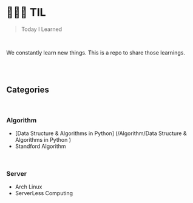 # 👩🏻‍💻 TIL



> Today I Learned


<br/>


We constantly learn new things. This is a repo to share those learnings.



<br/><br/>



## Categories

<br/>

### Algorithm

- [Data Structure & Algorithms in Python] (/Algorithm/Data Structure & Algorithms in Python )
- Standford Algorithm



<br/>

### Server

- Arch Linux
- ServerLess Computing

